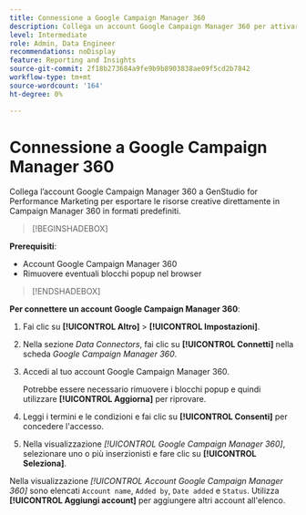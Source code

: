 ```yaml
---
title: Connessione a Google Campaign Manager 360
description: Collega un account Google Campaign Manager 360 per attivare e monitorare annunci e contenuti multimediali con Adobe GenStudio for Performance Marketing.
level: Intermediate
role: Admin, Data Engineer
recommendations: noDisplay
feature: Reporting and Insights
source-git-commit: 2f18b273684a9fe9b9b8903838ae09f5cd2b7842
workflow-type: tm+mt
source-wordcount: '164'
ht-degree: 0%

---
```


# Connessione a Google Campaign Manager 360

Collega l’account Google Campaign Manager 360 a GenStudio for Performance Marketing per esportare le risorse creative direttamente in Campaign Manager 360 in formati predefiniti.

>[!BEGINSHADEBOX]

**Prerequisiti**:

- Account Google Campaign Manager 360
- Rimuovere eventuali blocchi popup nel browser

>[!ENDSHADEBOX]

**Per connettere un account Google Campaign Manager 360**:

1. Fai clic su **[!UICONTROL Altro]** > **[!UICONTROL Impostazioni]**.

1. Nella sezione _Data Connectors_, fai clic su **[!UICONTROL Connetti]** nella scheda _Google Campaign Manager 360_.

1. Accedi al tuo account Google Campaign Manager 360.

   Potrebbe essere necessario rimuovere i blocchi popup e quindi utilizzare **[!UICONTROL Aggiorna]** per riprovare.

1. Leggi i termini e le condizioni e fai clic su **[!UICONTROL Consenti]** per concedere l&#39;accesso.

1. Nella visualizzazione _[!UICONTROL Google Campaign Manager 360]_, selezionare uno o più inserzionisti e fare clic su **[!UICONTROL Seleziona]**.

Nella visualizzazione _[!UICONTROL Account Google Campaign Manager 360]_ sono elencati `Account name`, `Added by`, `Date added` e `Status`. Utilizza **[!UICONTROL Aggiungi account]** per aggiungere altri account all&#39;elenco.
